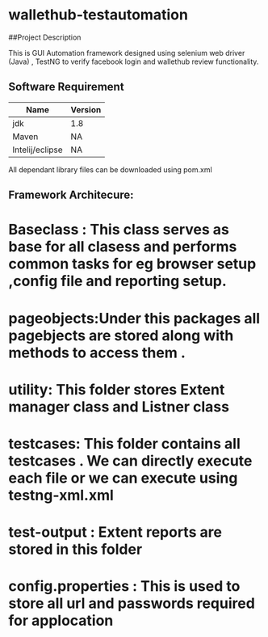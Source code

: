 # wallethub-testautomation

##Project Description

This is GUI Automation framework designed using selenium web driver (Java) , TestNG to verify facebook login and wallethub review functionality.


## Software Requirement

|  Name         |  Version      |
|-------------- |---------------|
|jdk            | 1.8           |
|Maven          | NA            |
|Intelij/eclipse| NA            |


All dependant library files can be downloaded using pom.xml

## Framework Architecure:
# Baseclass : This class serves as base for all clasess and performs common tasks for eg browser setup ,config file and reporting setup.
# pageobjects:Under this packages all pagebjects are stored along with methods to access them .
# utility: This folder stores Extent manager class and Listner class
# testcases: This folder contains all testcases . We can directly execute each file or we can execute using testng-xml.xml
# test-output : Extent reports are stored in this folder
# config.properties : This is used to store all url and passwords required for applocation
